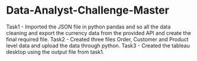 # Data-Analyst-Challenge-Master

Task1 - Imported the JSON file in python pandas and so all the data cleaning and export the currency data from the provided API and create the final required file.
Task2 - Created three files Order, Customer and Product level data and upload the data through python.
Task3 - Created the tableau desktop using the output file from task1.
